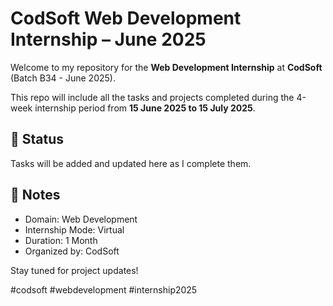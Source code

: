 # CodSoft Web Development Internship – June 2025

Welcome to my repository for the **Web Development Internship** at **CodSoft** (Batch B34 - June 2025).

This repo will include all the tasks and projects completed during the 4-week internship period from **15 June 2025 to 15 July 2025**.

## 🔨 Status
Tasks will be added and updated here as I complete them.

## 📌 Notes
- Domain: Web Development
- Internship Mode: Virtual
- Duration: 1 Month
- Organized by: CodSoft

Stay tuned for project updates!

#codsoft #webdevelopment #internship2025
